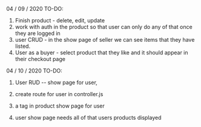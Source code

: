 04 / 09 / 2020
TO-DO:

1. Finish product - delete, edit, update
2. work with auth in the product so that user can only do any of that once they are logged in
3. user CRUD - in the show page of seller we can see items that they have listed.
3. User as  a buyer - select product that they like and it should appear in their checkout page


04 / 10 / 2020
TO-DO:
1. User RUD -- show page for user,   

2. create route for user in controller.js

3. a tag in product show page for user

4. user show page needs all of that users products displayed
